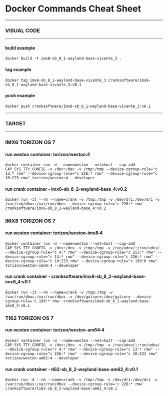 
# Docker Commands Cheat Sheet

-------------------
### VISUAL CODE
-------------------

#### build example
`docker build -t imx8-sb_8_1-wayland-base-vivante_3 .`

#### tag example
`docker tag imx8-sb_8_1-wayland-base-vivante_3 cranksoftware/imx8-sb_8_1-wayland-base-vivante_3:v0.1`

#### push example
`docker push cranksoftware/imx8-sb_8_1-wayland-base-vivante_3:v0.1`

-------------------
### TARGET 
-------------------

### IMX6 TORIZON OS 7

#### run weston container: torizon/weston:4 

`docker container run -d --name=weston --net=host --cap-add CAP_SYS_TTY_CONFIG -v /dev:/dev -v /tmp:/tmp --device-cgroup-rule="c 13:* rmw" --device-cgroup-rule="c 226:* rmw" --device-cgroup-rule="c 10:223 rmw" torizon/weston:4 --developer`

#### run crank container - imx6-sb_8_2-wayland-base_4:v0.2
`docker run -it --rm --name=crank -v /tmp:/tmp -v /dev/dri:/dev/dri -v /var/run/dbus:/var/run/dbus --device-cgroup-rule='c 226:* rmw' cranksoftware/imx6-sb_8_2-wayland-base_4:v0.2`

### IMX8 TORIZON OS 7

#### run weston container: torizon/weston-imx8:4 

`docker container run -d --name=weston --net=host --cap-add CAP_SYS_TTY_CONFIG -v /dev:/dev -v /tmp:/tmp -v /run/udev/:/run/udev/ --device-cgroup-rule="c 4:* rmw" --device-cgroup-rule="c 253:* rmw" --device-cgroup-rule="c 13:* rmw" --device-cgroup-rule="c 226:* rmw" --device-cgroup-rule="c 10:223 rmw" --device-cgroup-rule="c 199:0 rmw" torizon/weston-imx8:4 --developer`

#### run crank container - cranksoftware/imx8-sb_8_2-wayland-base-imx8_4:v0.1
`docker run -it --rm --name=crank -v /tmp:/tmp -v /var/run/dbus:/var/run/dbus -v /dev/galcore:/dev/galcore --device-cgroup-rule='c 199:* rmw' cranksoftware/imx8-sb_8_2-wayland-base-imx8_4:v0.1`

### TI62 TORIZON OS 7

#### run weston container: torizon/weston-am64:4 

`docker container run -d --name=weston --net=host --cap-add CAP_SYS_TTY_CONFIG -v /dev:/dev -v /tmp:/tmp -v /run/udev/:/run/udev/ --device-cgroup-rule="c 4:* rmw" --device-cgroup-rule="c 13:* rmw" --device-cgroup-rule="c 226:* rmw" --device-cgroup-rule="c 10:223 rmw" torizon/weston-am62:4 --developer`

#### run crank container - ti62-sb_8_2-wayland-base-am62_4:v0.1
`docker run -d --rm --name=crank -v /tmp:/tmp -v /dev/dri:/dev/dri -v /var/run/dbus:/var/run/dbus --device-cgroup-rule='c 226:* rmw' cranksoftware/ti62-sb_8_2-wayland-base-am62_4:v0.1`